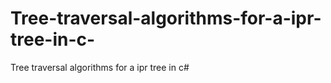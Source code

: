 Tree-traversal-algorithms-for-a-ipr-tree-in-c-
==============================================

Tree traversal algorithms for a ipr tree in c# 
